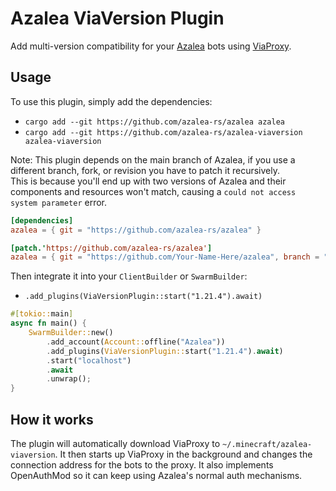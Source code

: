# Azalea ViaVersion Plugin

Add multi-version compatibility for your [Azalea] bots using [ViaProxy].

## Usage

To use this plugin, simply add the dependencies:

- `cargo add --git https://github.com/azalea-rs/azalea azalea`
- `cargo add --git https://github.com/azalea-rs/azalea-viaversion azalea-viaversion`

Note: This plugin depends on the main branch of Azalea, if you use a different branch, fork, or revision you have to patch it recursively.  
This is because you'll end up with two versions of Azalea and their components and resources won't match, causing a `could not access system parameter` error.

```toml
[dependencies]
azalea = { git = "https://github.com/azalea-rs/azalea" }

[patch.'https://github.com/azalea-rs/azalea']
azalea = { git = "https://github.com/Your-Name-Here/azalea", branch = "..." } # or rev = "..."
```

Then integrate it into your `ClientBuilder` or `SwarmBuilder`:

- `.add_plugins(ViaVersionPlugin::start("1.21.4").await)`

```rs
#[tokio::main]
async fn main() {
    SwarmBuilder::new()
        .add_account(Account::offline("Azalea"))
        .add_plugins(ViaVersionPlugin::start("1.21.4").await)
        .start("localhost")
        .await
        .unwrap();
}
```

## How it works

The plugin will automatically download ViaProxy to `~/.minecraft/azalea-viaversion`. It then starts up ViaProxy in the
background and changes the connection address for the bots to the proxy. It also implements OpenAuthMod so it can keep
using Azalea's normal auth mechanisms.

[Azalea]: https://github.com/mat-1/azalea

[ViaProxy]: https://github.com/ViaVersion/ViaProxy
